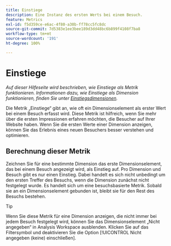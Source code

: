 ```yaml
---
title: Einstiege
description: Eine Instanz des ersten Werts bei einem Besuch.
feature: Metrics
exl-id: f5d359ce-e6ac-4f80-a30b-ff78cc5fc8dc
source-git-commit: 7d5383e1ee3bee189d3dd48bc6b899f4108f7ba8
workflow-type: tm+mt
source-wordcount: '191'
ht-degree: 100%

---
```


# Einstiege

*Auf dieser Hilfeseite wird beschrieben, wie Einstiege als Metrik funktionieren. Informationen dazu, wie Einstiege als Dimension funktionieren, finden Sie unter [Einstiegsdimensionen](../dimensions/entry-dimensions.md).*

Die Metrik „Einstiege“ gibt an, wie oft ein Dimensionselement als erster Wert bei einem Besuch erfasst wird. Diese Metrik ist hilfreich, wenn Sie mehr über die ersten Impressionen erfahren möchten, die Besucher auf Ihrer Website haben. Wenn Sie die ersten Werte einer Dimension anzeigen, können Sie das Erlebnis eines neuen Besuchers besser verstehen und optimieren.

## Berechnung dieser Metrik

Zeichnen Sie für eine bestimmte Dimension das erste Dimensionselement, das bei einem Besuch angezeigt wird, als Einstieg auf. Pro Dimension und Besuch gibt es nur einen Einstieg. Dabei handelt es sich nicht unbedingt um den ersten Treffer des Besuchs, wenn die Dimension zunächst nicht festgelegt wurde. Es handelt sich um eine besuchsbasierte Metrik. Sobald sie an ein Dimensionselement gebunden ist, bleibt sie für den Rest des Besuchs bestehen.

>[!TIP]
>
>Wenn Sie diese Metrik für eine Dimension anzeigen, die nicht immer bei jedem Besuch festgelegt wird, können Sie das Dimensionselement „Nicht angegeben“ in Analysis Workspace ausblenden. Klicken Sie auf das Filtersymbol und deaktivieren Sie die Option [!UICONTROL Nicht angegeben (keine) einschließen].
